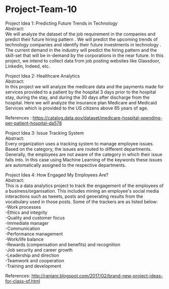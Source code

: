 # Project-Team-10

Project Idea 1: Predicting Future Trends in Technology  
Abstract:  
We will analyze the dataset of the job requirement in the companies and predict their future hiring pattern . We will predict the upcoming trends of technology companies and identify their future investments in technology . The current demand in the industry will predict the hiring pattern and the skill-set that will be in-demand by the corporations in the near future. In this project, we intend to collect data from job posting websites like Glassdoor, Linkedin, Indeed, etc.


Project Idea 2: Healthcare Analytics  
Abstract:  
In this project we will analyze the medicare data and the payments made for services provided to a patient by the hospital 3 days prior to the hospital stay, during the stay, and during the 30 days after discharge from the hospital. Here we will analyze the insurance plan  Medicare and Medicaid Services which is provided to the US citizens above 65 years of age.

References : https://catalog.data.gov/dataset/medicare-hospital-spending-per-patient-hospital-da578  


Project Idea 3: Issue Tracking System  
Abstract:  
Every organization uses a tracking system to manage employee issues. Based on the category, the issues are routed to different departments. Generally, the employees are not aware of the category in which their issue falls into. In this case using Machine Learning of the keywords these issues are automatically assigned to the respective departments.


Project Idea 4: How Engaged My Employees Are?  
Abstract:  
This is a data analytics project to track the engagement of the employees of a business/organisation. This includes mining an employee's social media interactions such as tweets, posts and generating results from the vocabulary used in those posts. Some of the trackers are as listed below:  
-Work processes  
-Ethics and integrity  
-Quality and customer focus  
-Immediate manager  
-Communication  
-Performance management  
-Work/life balance  
-Rewards (compensation and benefits) and recognition  
-Job security and career growth  
-Leadership and direction  
-Teamwork and cooperation  
-Training and development  

References: http://ranjanr.blogspot.com/2017/02/brand-new-project-ideas-for-class-of.html
